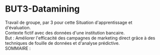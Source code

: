 # BUT3-Datamining
Travail de groupe, par 3 pour cette Situation d'apprentissage et d'évaluation.  
Contexte fictif avec des données d'une institution bancaire.   
But : Améliorer l'efficacité des campagnes de marketing direct grâce à des techniques de fouille de données et d'analyse prédictive.  
SOMMAIRE :
